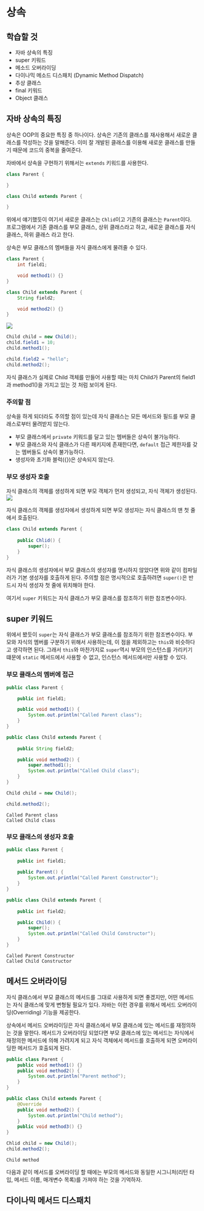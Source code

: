 # 상속

## 학습할 것
- 자바 상속의 특징
- super 키워드
- 메소드 오버라이딩
- 다이나믹 메소드 디스패치 (Dynamic Method Dispatch)
- 추상 클래스
- final 키워드
- Object 클래스

## 자바 상속의 특징
상속은 OOP의 중요한 특징 중 하나이다. 상속은 기존의 클래스를 재사용해서 새로운 클래스를 작성하는 것을 말해준다. 이미 잘 개발된 클래스를 이용해 새로운 클래스를 만들기 때문에 코드의 중복을 줄여준다. 

자바에서 상속을 구현하기 위해서는 `extends` 키워드를 사용한다.

```java
class Parent {

}
```
```java
class Child extends Parent {

}
```

위에서 얘기했듯이 여기서 새로운 클래스는 `Chlid`이고 기존의 클래스는 `Parent`이다. 프로그램에서 기존 클래스를 부모 클래스, 상위 클래스라고 하고, 새로운 클래스를 자식 클래스, 하위 클래스 라고 한다.

상속은 부모 클래스의 멤버들을 자식 클래스에게 물려줄 수 있다.
```java
class Parent {
    int field1;

    void method1() {}
}
```
```java
class Child extends Parent {
    String field2;

    void method2() {}
}
```
![](/img/Java_inheritance.png)

```java
Child child = new Child();
child.field1 = 10;
child.method1();

child.field2 = "hello";
child.method2();
```
자식 클래스가 실제로 Child 객체를 만들어 사용할 때는 마치 Child가 Parent의 field1과 method1()을 가지고 있는 것 처럼 보이게 된다.

### 주의할 점
상속을 하게 되더라도 주의할 점이 있는데 자식 클래스는 모든 메서드와 필드를 부모 클래스로부터 물려받지 않는다.
- 부모 클래스에서 `private` 키워드를 달고 있는 멤버들은 상속이 불가능하다.
- 부모 클래스와 자식 클래스가 다른 패키지에 존재한다면, `default` 접근 제한자를 갖는 멤버들도 상속이 불가능하다.
- 생성자와 초기화 블럭({})은 상속되지 않는다.

### 부모 생성자 호출
자식 클래스의 객체를 생성하게 되면 부모 객체가 먼저 생성되고, 자식 객체가 생성된다. 
![](/img/Java_Inheritance_parent.png)

자식 클래스의 객체를 생성자에서 생성하게 되면 부모 생성자는 자식 클래스의 맨 첫 줄에서 호출된다.
```java
class Child extends Parent {
    
    public Chlid() {
        super();
    }
}
```

자식 클래스의 생성자에서 부모 클래스의 생성자를 명시하지 않았다면 위와 같이 컴파일러가 기본 생성자를 호출하게 된다.
주의할 점은 명시적으로 호출하려면 `super()`은 반드시 자식 생성자 첫 줄에 위치해야 한다.

여기서 `super` 키워드는 자식 클래스가 부모 클래스를 참조하기 위한 참조변수이다. 

## super 키워드
위에서 봤듯이 `super`는 자식 클래스가 부모 클래스를 참조하기 위한 참조변수이다. 부모와 자식의 멤버를 구분하기 위해서 사용하는데, 이 점을 제외하고는 `this`와 비슷하다고 생각하면 된다.
그래서 `this`와 마찬가지로 `super`역시 부모의 인스턴스를 가리키기 떄문에 `static` 메서드에서 사용할 수 없고, 인스턴스 메서드에서만 사용할 수 있다.

### 부모 클래스의 멤버에 접근
```java
public class Parent {

    public int field1;

    public void method1() {
        System.out.println("Called Parent class");
    }
}
```
```java
public class Child extends Parent {
    
    public String field2;

    public void method2() {
        super.method1();
        System.out.println("Called Child class");
    }
}
```
```java
Child child = new Child();

child.method2();
```
```
Called Parent class
Called Child class
```

### 부모 클래스의 생성자 호출
```java
public class Parent {
    
    public int field1;
    
    public Parent() {
        System.out.println("Called Parent Constructor");
    }
}
```
```java
public class Child extends Parent {
    
    public int field2;

    public Child() {
        super();
        System.out.println("Called Child Constructor");
    }
}
```
```
Called Parent Constructor
Called Child Constructor
```

## 메서드 오버라이딩
자식 클래스에서 부모 클래스의 메서드를 그대로 사용하게 되면 좋겠지만, 어떤 메서드는 자식 클래스에 맞게 변형될 필요가 있다. 자바는 이런 경우를 위해서 메서드 오버라이딩(Overriding) 기능을 제공한다.

상속에서 메서드 오버라이딩은 자식 클래스에서 부모 클래스에 있는 메서드를 재정의하는 것을 말한다. 메서드가 오버라이딩 되었다면 부모 클래스에 있는 메서드는 자식에서 재정의한 메서드에 의해 가려지게 되고 자식 객체에서 메서드를 호출하게 되면 오버라이딩한 메서드가 호출되게 된다.

```java
public class Parent {
    public void method1() {}
    public void method2() {
        System.out.println("Parent method");
    }
}
```
```java
public class Child extends Parent {
    @Override
    public void method2() {
        System.out.println("Child method");
    }
    public void method3() {}
}
```
```java
Chlid child = new Child();
child.method2();
```
```
Child method
```

다음과 같이 메서드를 오버라이딩 할 때에는 부모의 메서드와 동일한 시그니처(리턴 타입, 메서드 이름, 매개변수 목록)를 가져야 하는 것을 기억하자.

## 다이나믹 메서드 디스패치

